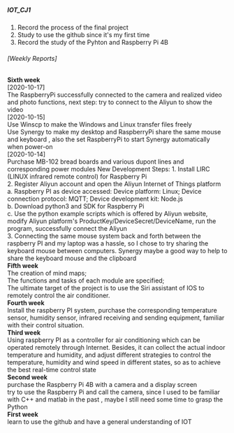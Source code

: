 ##### IOT_CJ1  
  1. Record the process of the final project  
  2. Study to use the github since it's my first time  
  3. Record the study of the Pyhton and Raspberry Pi 4B  

###### [Weekly Reports]

  **Sixth week**  
  [2020-10-17]  
  The RaspberryPi successfully connected to the camera and realized video and photo functions, next step: try to connect to the Aliyun to show the video  
  [2020-10-15]  
  Use Winscp to make the Windows and Linux transfer files freely    
  Use Synergy to make my desktop and RaspberryPi share the same mouse and keyboard , also the set RaspberryPi to start Synergy automatically when power-on  
  [2020-10-14]   
  Purchase MB-102 bread boards and various dupont lines and corresponding power modules
  New Development Steps:
    1. Install LIRC (LINUX infrared remote control) for Raspberry Pi  
    2. Register Aliyun account and open the Aliyun Internet of Things platform  
      a. Raspberry PI as device accessed: Device platform: Linux; Device connection protocol: MQTT; Device development kit: Node.js  
      b. Download python3 and SDK for Raspberry Pi  
      c. Use the python example scripts which is offered by Aliyun website, modify Aliyun platform's ProductKey/DeviceSecret/DeviceName, run the program, successfully connect the Aliyun  
    3. Connecting the same mouse system back and forth between the raspberry PI and my laptop was a hassle, so I chose to try sharing the keyboard mouse between computers. Synergy maybe a good way to help to share the keyboard mouse and the clipboard    
  **Fifth week**  
    The creation of mind maps;  
    The functions and tasks of each module are specified;  
    The ultimate target of the project is to use the Siri assistant of IOS to remotely control the air conditioner.    
  **Fourth week**  
    Install the raspberry PI system, purchase the corresponding temperature sensor, humidity sensor, infrared receiving and sending equipment, familiar with their control situation.   
  **Third week**  
    Using raspberry PI as a controller for air conditioning which can be operated remotely through Internet. Besides, it can collect the actual indoor temperature and humidity, and adjust 
    different strategies to control the temperature, humidity and wind speed in different states, so as to achieve the best real-time control state  
  **Second week**  
    purchase the Raspberry Pi 4B with a camera and a display screen  
    try to use the Raspberry Pi and call the camera, since I used to be familiar with C++ and matlab in the past , maybe I still need some time to grasp the Python  
  **First week**  
    learn to use the github and have a general understanding of IOT  
